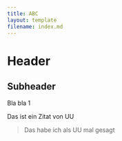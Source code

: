 ```yaml
---
title: ABC
layout: template
filename: index.md
---
```


# Header

## Subheader

Bla bla 1

Das ist ein Zitat von UU

> Das habe ich als UU mal gesagt
